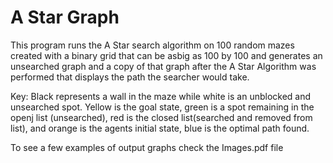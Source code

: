# A Star Graph

This program runs the A Star search algorithm on 100 random mazes created with a binary grid that can be asbig as 100 by 100 and generates an unsearched graph and a copy of that graph after the A Star Algorithm was performed that displays the path the searcher would take.  

Key: Black represents a wall in the maze while white is an unblocked and unsearched spot.  Yellow is the goal state, green is a spot remaining in the openj list (unsearched), red is the closed list(searched and removed from list), and orange is the agents initial state, blue is the optimal path found.  

To see a few examples of output graphs check the Images.pdf file
